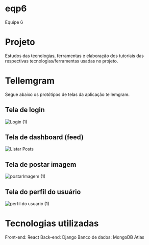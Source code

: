 # eqp6
Equipe 6
# Projeto
Estudos das tecnologias, ferramentas e elaboração dos tutoriais das respectivas tecnologias/ferramentas usadas no projeto.

# Tellemgram
Segue abaixo os protótipos de telas da aplicação tellemgram.

## Tela de login
![Login (1)](https://github.com/es20232/eqp6/assets/101830468/f81a9d26-8d29-4390-8649-377ca2d96af3)

## Tela de dashboard (feed)
![Listar Posts](https://github.com/es20232/eqp6/assets/101830468/14073b2c-08cb-4df9-bf43-0779e4e2660a)

## Tela de postar imagem
![postarImagem (1)](https://github.com/es20232/eqp6/assets/101830468/6a6df681-a4e4-4311-a8db-909223cc2529)

## Tela do perfil do usuário
![perfil do usuario (1)](https://github.com/es20232/eqp6/assets/101830468/95aa8dbb-a199-491c-a1ea-ca32e8b9cb4e)

# Tecnologias utilizadas
Front-end: React
Back-end: Django
Banco de dados: MongoDB Atlas
